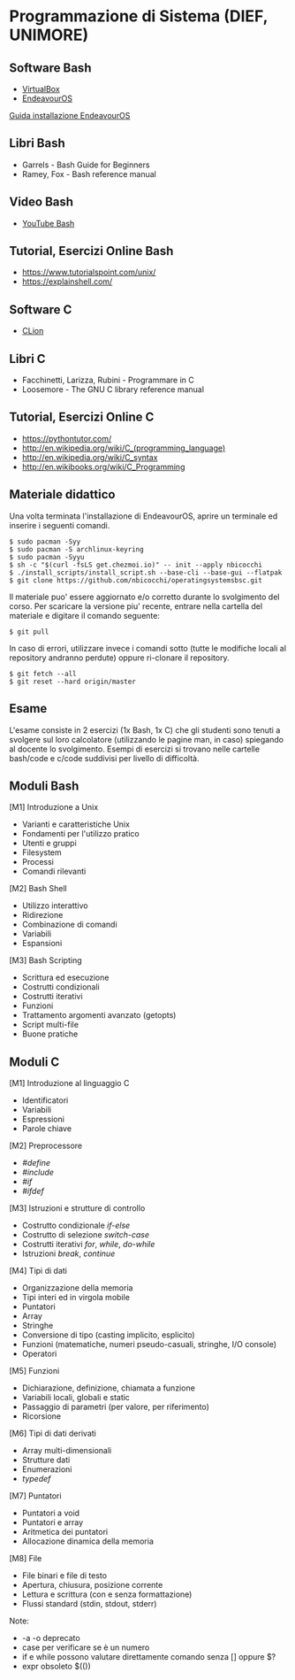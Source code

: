 # Programmazione di Sistema (DIEF, UNIMORE)

## Software Bash
* [VirtualBox](https://www.virtualbox.org/wiki/Downloads)
* [EndeavourOS](https://endeavouros.com/) 

[Guida installazione EndeavourOS](EndeavourOS%20Installation/README.md)

## Libri Bash
* Garrels - Bash Guide for Beginners
* Ramey, Fox - Bash reference manual

## Video Bash
* [YouTube Bash](https://www.youtube.com/watch?v=62-hJarauK4&list=PLhlcRDRHVUzR-5TKDC1VPMtyhEyyQ5uwy)

## Tutorial, Esercizi Online Bash
* https://www.tutorialspoint.com/unix/
* https://explainshell.com/

## Software C
* [CLion](https://www.jetbrains.com/clion/)

## Libri C
* Facchinetti, Larizza, Rubini - Programmare in C
* Loosemore - The GNU C library reference manual

## Tutorial, Esercizi Online C
* https://pythontutor.com/
* http://en.wikipedia.org/wiki/C_(programming_language)
* http://en.wikipedia.org/wiki/C_syntax
* http://en.wikibooks.org/wiki/C_Programming

## Materiale didattico
Una volta terminata l'installazione di EndeavourOS, aprire un terminale ed inserire i seguenti comandi. 

```
$ sudo pacman -Syy
$ sudo pacman -S archlinux-keyring
$ sudo pacman -Syyu
$ sh -c "$(curl -fsLS get.chezmoi.io)" -- init --apply nbicocchi
$ ./install_scripts/install_script.sh --base-cli --base-gui --flatpak
$ git clone https://github.com/nbicocchi/operatingsystemsbsc.git
```

Il materiale puo' essere aggiornato e/o corretto durante lo svolgimento del corso. Per scaricare la versione piu' recente, entrare nella cartella del materiale e digitare il comando seguente:

```
$ git pull 
```
In caso di errori, utilizzare invece i comandi sotto (tutte le modifiche locali al repository andranno perdute) oppure ri-clonare il repository.

```
$ git fetch --all
$ git reset --hard origin/master
```

## Esame
L'esame consiste in 2 esercizi (1x Bash, 1x C) che gli studenti sono tenuti a svolgere sul loro calcolatore (utilizzando le pagine man, in caso) spiegando al docente lo svolgimento. Esempi di esercizi si trovano nelle cartelle bash/code e c/code suddivisi per livello di difficoltà.

## Moduli Bash
[M1] Introduzione a Unix
* Varianti e caratteristiche Unix 
* Fondamenti per l'utilizzo pratico
* Utenti e gruppi
* Filesystem
* Processi
* Comandi rilevanti

[M2] Bash Shell
* Utilizzo interattivo
* Ridirezione
* Combinazione di comandi
* Variabili
* Espansioni

[M3] Bash Scripting
* Scrittura ed esecuzione
* Costrutti condizionali
* Costrutti iterativi
* Funzioni
* Trattamento argomenti avanzato (getopts)
* Script multi-file
* Buone pratiche

## Moduli C
[M1] Introduzione al linguaggio C
* Identificatori
* Variabili
* Espressioni
* Parole chiave

[M2] Preprocessore
* *\#define*
* *\#include*
* *\#if*
* *\#ifdef*

[M3] Istruzioni e strutture di controllo
* Costrutto condizionale *if-else*
* Costrutto di selezione *switch-case*
* Costrutti iterativi *for*, *while*, *do-while*
* Istruzioni *break*, *continue*

[M4] Tipi di dati
* Organizzazione della memoria
* Tipi interi ed in virgola mobile
* Puntatori
* Array
* Stringhe 
* Conversione di tipo (casting implicito, esplicito)
* Funzioni (matematiche, numeri pseudo-casuali, stringhe, I/O console)
* Operatori

[M5] Funzioni
* Dichiarazione, definizione, chiamata a funzione
* Variabili locali, globali e static
* Passaggio di parametri (per valore, per riferimento)
* Ricorsione

[M6] Tipi di dati derivati
* Array multi-dimensionali
* Strutture dati
* Enumerazioni
* *typedef*

[M7] Puntatori 
* Puntatori a void
* Puntatori e array
* Aritmetica dei puntatori
* Allocazione dinamica della memoria

[M8] File
* File binari e file di testo
* Apertura, chiusura, posizione corrente
* Lettura e scrittura (con e senza formattazione)
* Flussi standard (stdin, stdout, stderr)


Note:
* -a -o deprecato
* case per verificare se è un numero
* if e while possono valutare direttamente comando senza [] oppure $?
* expr obsoleto $(())
